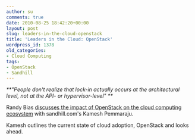 ```yaml
---
author: su
comments: true
date: 2010-08-25 18:42:20+00:00
layout: post
slug: leaders-in-the-cloud-openstack
title: 'Leaders in the Cloud: OpenStack'
wordpress_id: 1378
old_categories:
- Cloud Computing
tags:
- OpenStack
- Sandhill
---
```


_**"People don't realize that lock-in actually occurs at the architectural level, not at the API- or hypervisor-level"
**_

Randy Bias [discusses the impact of OpenStack on the cloud computing ecosystem](http://sandhill.com/opinion/daily_blog.php?id=71) with sandhill.com's Kamesh Pemmaraju.

Kamesh outlines the current state of cloud adoption, OpenStack and looks ahead.
